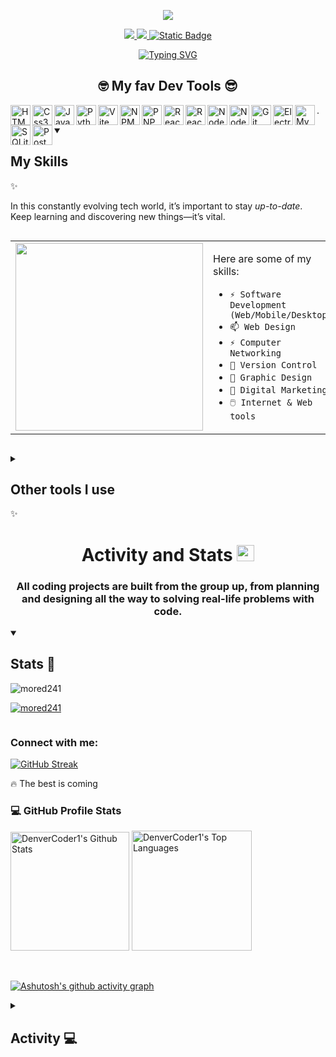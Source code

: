 <p align="center"><img radius="5px" src="https://pbs.twimg.com/profile_banners/4104668955/1551739340/600x200" /></p>

<div align="center" >
  <p>
    <a href="https://linkedin.com/in/moredsima" target="_blank"><img src="https://img.shields.io/badge/Mored%20Sima%20-%20blue?style=flat-square&logo=linkedin&logoColor=white&logoSize=auto&labelColor=blue&color=blue&cacheSeconds=3600" /> </a>
    <a href="https://x.com/Momodo241" target="_blank"><img src="https://img.shields.io/twitter/follow/momodo241.svg?style=social" /> </a>
    <a href="https://linkedin.com/in/moredsima" target="_blank"><img alt="Static Badge" src="https://img.shields.io/badge/Mored%20241%20-%20black?style=flat-square&logo=devdotto&logoColor=white&logoSize=auto&labelColor=black&color=black&cacheSeconds=3600">
 </a>
  </p>
</div>

<p align="center">
<a href="https://git.io/typing-svg"><img src="https://readme-typing-svg.demolab.com?font=roboto&weight=500&pause=1000&color=C80036&background=FFFFFF00&center=true&vCenter=true&random=true&width=600&lines=A+passionate+Junior+Full-Stack+Developer;3%2B+Years+of+coding++experience;Experienced+in+Web+Design;Practice+makes+better%2C+keep+learning." alt="Typing SVG" /></a>
</p>





 <h2 align="center" >🤓 My fav Dev Tools 😎</h2>
 <div>
 <p>
<img align="left" src="https://cdn.jsdelivr.net/gh/devicons/devicon@latest/icons/html5/html5-original.svg" width="32" height="32" alt="HTML5 SVG"/>
<img align="left" src="https://cdn.jsdelivr.net/gh/devicons/devicon@latest/icons/css3/css3-original.svg" width="32" height="32" alt="Css3 SVG"/>
<img align="left" src="https://cdn.jsdelivr.net/gh/devicons/devicon@latest/icons/javascript/javascript-original.svg" width="32" height="32" alt="JavaScript SVG"/>
<img align="left" src="https://cdn.jsdelivr.net/gh/devicons/devicon@latest/icons/python/python-original.svg" width="32" height="32" alt="Python SVG"/>
<img align="left" src="https://cdn.jsdelivr.net/gh/devicons/devicon@latest/icons/vitejs/vitejs-original.svg" width="32" height="32" alt="Vite JS SVG"/>
<img align="left" src="https://cdn.jsdelivr.net/gh/devicons/devicon@latest/icons/npm/npm-original-wordmark.svg" width="32" height="32" alt="NPM SVG"/>
<img align="left" src="https://cdn.jsdelivr.net/gh/devicons/devicon@latest/icons/pnpm/pnpm-original-wordmark.svg" width="32" height="32" alt="PNPM SVG"/>
<img align="left" src="https://cdn.jsdelivr.net/gh/devicons/devicon@latest/icons/react/react-original.svg" width="32" height="32" alt="React JS SVG"  />
<img align="left" src="https://cdn.jsdelivr.net/gh/devicons/devicon@latest/icons/reactrouter/reactrouter-original.svg" width="32" height="32" alt="React Router SVG"/>
<img align="left" src="https://cdn.jsdelivr.net/gh/devicons/devicon@latest/icons/nodejs/nodejs-plain-wordmark.svg" width="32" height="32" alt="Node JS SVG"/>
<img align="left" src="https://cdn.jsdelivr.net/gh/devicons/devicon@latest/icons/django/django-plain.svg" width="32" height="32" alt="Node JS SVG"/>
<img align="left" src="https://cdn.jsdelivr.net/gh/devicons/devicon@latest/icons/git/git-original.svg" width="32" height="32" alt="Git SVG"/>
<img align="left" src="https://cdn.jsdelivr.net/gh/devicons/devicon@latest/icons/electron/electron-original.svg" width="32" height="32" alt="Electron JS SVG"/>
<img align="left" src="https://cdn.jsdelivr.net/gh/devicons/devicon@latest/icons/mysql/mysql-original.svg" width="32" height="32" alt="MySQL SVG"/>
<img align="left" src="https://cdn.jsdelivr.net/gh/devicons/devicon@latest/icons/sqlite/sqlite-original.svg" width="32" height="32" alt="SQLite SVG"/>
<img align="left" src="https://cdn.jsdelivr.net/gh/devicons/devicon@latest/icons/postgresql/postgresql-original.svg" width="32" height="32" alt="PostgreSQL SVG"/>

</p>
<P> . </P>
</div>

<details open> 
  <summary><h2>My Skills</h2> ✨</summary>

In this constantly evolving tech world, it’s important to stay *up-to-date*. Keep learning and discovering new things—it’s vital.
<p style="display:flex">

<table>
  <tr>
    <td>
      <a><img src="https://media1.giphy.com/media/v1.Y2lkPTc5MGI3NjExc3Q0YmpkMjl1MTJnMjRzcW0xYnlsanhxeWJienlyMmFoY2QydmFscSZlcD12MV9pbnRlcm5hbF9naWZfYnlfaWQmY3Q9Zw/2IudUHdI075HL02Pkk/giphy.webp" width="300"  display="inline"/></a>
    </td>
    <td>
      <p  >
        
Here are some of my skills:
- `⚡ Software Development (Web/Mobile/Desktop)`
- `📫 Web Design`
- `⚡ Computer Networking`
- `👯 Version Control`
- `💬 Graphic Design`
- `🤔 Digital Marketing`
- `🖱️ Internet & Web tools`
</p>
    </td>
  </tr>
</table>

</p>
</details>

<details close> 
  <summary><h2>Other tools I use</h2> ✨</summary>
  <p>
<img align="left" src="https://cdn.jsdelivr.net/gh/devicons/devicon@latest/icons/wordpress/wordpress-original.svg" width="32" height="32" alt="WordPress SVG"/>
<img align="left" src="https://cdn.jsdelivr.net/gh/devicons/devicon@latest/icons/firebase/firebase-plain-wordmark.svg" width="32" height="32" alt="Firebqse SVG"/>
<img align="left" src="https://cdn.jsdelivr.net/gh/devicons/devicon@latest/icons/windows8/windows8-original.svg" width="32" height="32" alt="Firebqse SVG"/>
<img align="left" src="https://cdn.jsdelivr.net/gh/devicons/devicon@latest/icons/githubcodespaces/githubcodespaces-original.svg" width="32" height="32" alt="Firebqse SVG"/>
<img align="left" src="https://cdn.jsdelivr.net/gh/devicons/devicon@latest/icons/vercel/vercel-original.svg" width="32" height="32" alt="Firebqse SVG"/>
<img align="left" src="https://cdn.jsdelivr.net/gh/devicons/devicon@latest/icons/stackoverflow/stackoverflow-original.svg" width="32" height="32" alt="Firebqse SVG"/>
  </p>
</details>





<div>
<h1 align="center">Activity and Stats <img src="https://i.giphy.com/media/v1.Y2lkPTc5MGI3NjExdjU1YTBhdDl2YjJ0c2d4cWEwNG9jMXRqNTlocHpoMXRxYWdzdmI3eiZlcD12MV9pbnRlcm5hbF9naWZfYnlfaWQmY3Q9Zw/du3J3cXyzhj75IOgvA/giphy.gif" width="28" height="26"/></h1>
<h3 align="center" >All coding projects are built from the group up, from planning and designing all the way to solving real-life problems with code.</h3>

<details open> 
  <summary><h2>Stats 📑 </h2></summary>


<p align="left"> <img src="https://komarev.com/ghpvc/?username=mored241&label=Profile%20views&color=0e75b6&style=flat" alt="mored241" /> </p>

<p align="left"> <a href="https://github.com/ryo-ma/github-profile-trophy"><img src="https://github-profile-trophy.vercel.app/?username=mored241" alt="mored241" /></a> </p>

<p align="left"> <a href="https://twitter.com/" target="blank"><img src="https://img.shields.io/twitter/follow/?logo=twitter&style=for-the-badge" alt="" /></a> </p>

<h3 align="left">Connect with me:</h3>



  <p>
<a href="https://git.io/streak-stats"><img src="https://streak-stats.demolab.com?user=Mored241&theme=calm&hide_border=true&border_radius=6&background=1A1919" alt="GitHub Streak" /></a>
    <p>🔥 The best is coming</p>
  </p>

  <h3>💻 GitHub Profile Stats</h3>

  <!-- https://github.com/anuraghazra/github-readme-stats -->

<p>
  <a href="https://github.com/anuraghazra/github-readme-stats"><img alt="DenverCoder1's Github Stats" src="https://denvercoder1-github-readme-stats.vercel.app/api/?username=Mored241&show_icons=true&include_all_commits=true&count_private=true&theme=react&hide_border=true&bg_color=1A1919&title_color=DBBF33&icon_color=C80036" height="190px"/></a>
  <a href="https://github.com/anuraghazra/github-readme-stats"><img alt="DenverCoder1's Top Languages" src="https://denvercoder1-github-readme-stats.vercel.app/api/top-langs/?username=Mored241&langs_count=8&layout=compact&theme=react&hide_border=true&bg_color=1A1919&title_color=DBBF33&icon_color=C80036&hide=Jupyter%20Notebook,Roff" height="192px"/></a>
  </p>
  <br/>

  
  <!-- https://github.com/ashutosh00710/github-readme-activity-graph -->

[![Ashutosh's github activity graph](https://github-readme-activity-graph.vercel.app/graph?username=Mored241&bg_color=1a1919&color=dbbf33&line=cc0000&point=346f43&area=true&hide_border=true)](https://github.com/ashutosh00710/github-readme-activity-graph)


</details>

<details close> 
  <summary><h2>Activity 💻 </h2></summary>
  <p>
    <a href="https://github.com/anuraghazra/github-readme-stats">
  <img align="center" src="https://github-readme-stats.vercel.app/api/pin/?username=anuraghazra&repo=github-readme-stats" />
</a>
<a href="https://github.com/anuraghazra/convoychat">
  <img align="center" src="https://github-readme-stats.vercel.app/api/pin/?username=anuraghazra&repo=convoychat" />
</a>
  </p>

</details>
</div>

